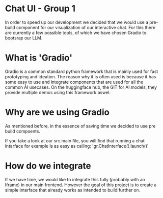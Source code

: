 # Chat UI - Group 1
In order to speed up our development we decided that we would use a pre-build component for our visualization of our interactive chat.
For this there are currently a few possible tools, of which we have chosen Gradio to bootsrap our LLM.

# What is 'Gradio'
Gradio is a common standard python framework that is mainly used for fast prototyping and ideation.
The reason why it is often used is because it has some easy to use and integrate components that are used for all the common AI usecases.
On the huggingface hub, the GIT for AI models, they provide multiple demos using this framework aswel.


# Why are we using Gradio
As mentioned before, in the essence of saving time we decided to use pre build compoents.

If you take a look at our src.main file, you will find that running a chat intarface for example is as easy as calling:
'gr.ChatInterface().launch()'


# How do we integrate
If we have time, we would like to integrate this fully (probably with an Iframe) in our main frontend.
However the goal of this project is to create a simple interface that already works as intended to build further on.


